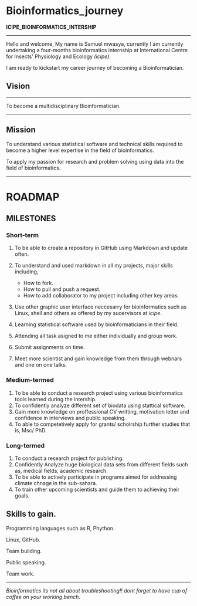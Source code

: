 
# Bioinformatics_journey
**ICIPE_BIOINFORMATICS_INTERSHIP**
***

 Hello and welcome, 
 My name is Samuel mwasya, currently I am currently undertaking a four-months bioinformatics internship at International Centre for Insects' Physiology and Ecology *(icipe)*.
 
 I am ready to kickstart my career journey of becoming a Bioinformatician.
 

 
## Vision
***

To become a multidisciplinary Bioinformatician.
***
## Mission
To understand various statistical software and technical skills required to become a higher level expertise in the field of  bioinformatics. 

To apply my passion for research and problem solving using data into the field of bioinformatics.
***
# ROADMAP
## MILESTONES

### Short-term 

1. To be able to create a repository in GitHub using Markdown and update often.
2. To understand and used markdown in all my projects, major skills including, 
    
   * How to fork.
   * How to pull and push a request.
   * How to add collaborator to my project including other key areas.

3. Use other graphic user interface neccesarry for bioinformatics such as Linux, shell and others as offered by my suoervisors at *icipe*.
4. Learning statistical software used by bioinformaticians in their field.
5. Attending all task asigned to me either individually and group work.
6. Submit assignments on time.
7. Meet more scientist and gain knowledge from them through webnars and one on one talks.

### Medium-termed
1. To be able to conduct a research project using various bioinformatics tools learned during the intership.
3. To confidently analyze different set of biodata using stattical software.
4. Gain more knowledge on proffessional CV writting, motivation letter and confidence in interviews and public speaking.
5. To able to  competetively apply for grants/ scholrship further studies that is, Msc/ PhD.

### Long-termed

1. To conduct a research project for publishing.
2. Confidently Analyze huge biological data sets from different fields such as, medical fields, academic research.
3. To be able to actively participate in programs aimed for addressing climate chnage in the sub-sahara.
4. To train other upcoming scientists and guide them to achieving their goals.




   

## Skills to gain.

Programming languages such as R, Phython.

Linux, GitHub.

Team building.

Public speaking.

Team work.



***
*Bioinformatics its not all about troubleshooting!! dont forget to have cup of coffee on your working bench.*


